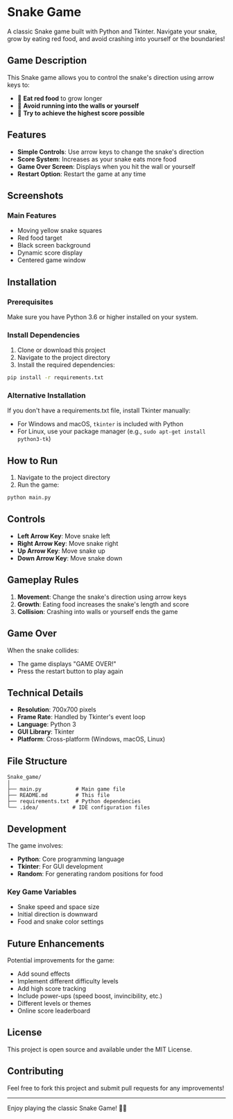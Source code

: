 # Snake Game

A classic Snake game built with Python and Tkinter. Navigate your snake, grow by eating red food, and avoid crashing into yourself or the boundaries!

## Game Description

This Snake game allows you to control the snake's direction using arrow keys to:
- 🍎 **Eat red food** to grow longer
- 🚫 **Avoid running into the walls or yourself**
- 🎯 **Try to achieve the highest score possible**

## Features

- **Simple Controls**: Use arrow keys to change the snake's direction
- **Score System**: Increases as your snake eats more food
- **Game Over Screen**: Displays when you hit the wall or yourself
- **Restart Option**: Restart the game at any time

## Screenshots

### Main Features
- Moving yellow snake squares
- Red food target
- Black screen background
- Dynamic score display
- Centered game window

## Installation

### Prerequisites

Make sure you have Python 3.6 or higher installed on your system.

### Install Dependencies

1. Clone or download this project
2. Navigate to the project directory
3. Install the required dependencies:

```bash
pip install -r requirements.txt
```

### Alternative Installation

If you don't have a requirements.txt file, install Tkinter manually:

- For Windows and macOS, `tkinter` is included with Python
- For Linux, use your package manager (e.g., `sudo apt-get install python3-tk`)

## How to Run

1. Navigate to the project directory
2. Run the game:

```bash
python main.py
```

## Controls

- **Left Arrow Key**: Move snake left
- **Right Arrow Key**: Move snake right
- **Up Arrow Key**: Move snake up
- **Down Arrow Key**: Move snake down

## Gameplay Rules

1. **Movement**: Change the snake's direction using arrow keys
2. **Growth**: Eating food increases the snake's length and score
3. **Collision**: Crashing into walls or yourself ends the game

## Game Over

When the snake collides:
- The game displays "GAME OVER!"
- Press the restart button to play again

## Technical Details

- **Resolution**: 700x700 pixels
- **Frame Rate**: Handled by Tkinter's event loop
- **Language**: Python 3
- **GUI Library**: Tkinter
- **Platform**: Cross-platform (Windows, macOS, Linux)

## File Structure

```
Snake_game/
│
├── main.py           # Main game file
├── README.md         # This file
├── requirements.txt  # Python dependencies
└── .idea/           # IDE configuration files
```

## Development

The game involves:
- **Python**: Core programming language
- **Tkinter**: For GUI development
- **Random**: For generating random positions for food

### Key Game Variables

- Snake speed and space size
- Initial direction is downward
- Food and snake color settings

## Future Enhancements

Potential improvements for the game:
- Add sound effects
- Implement different difficulty levels
- Add high score tracking
- Include power-ups (speed boost, invincibility, etc.)
- Different levels or themes
- Online score leaderboard

## License

This project is open source and available under the MIT License.

## Contributing

Feel free to fork this project and submit pull requests for any improvements!

---

Enjoy playing the classic Snake Game! 🐍🍏
